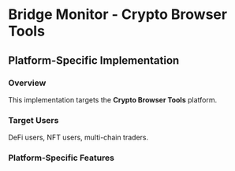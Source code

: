 # Bridge Monitor - Crypto Browser Tools

## Platform-Specific Implementation

### Overview
This implementation targets the **Crypto Browser Tools** platform.

### Target Users
DeFi users, NFT users, multi-chain traders.

### Platform-Specific Features
